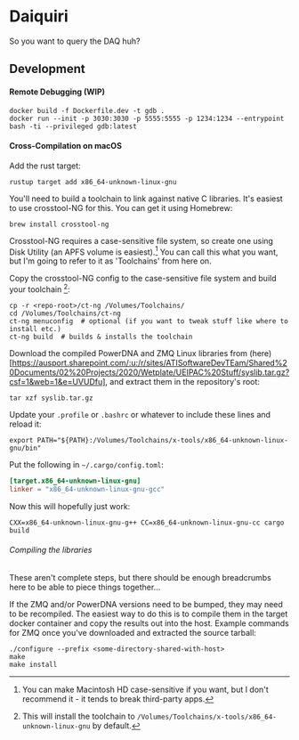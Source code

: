 Daiquiri
========

So you want to query the DAQ huh?


Development
-----------

#### Remote Debugging (WIP) ####

```shell script
docker build -f Dockerfile.dev -t gdb .
docker run --init -p 3030:3030 -p 5555:5555 -p 1234:1234 --entrypoint bash -ti --privileged gdb:latest
```


#### Cross-Compilation on macOS ####

Add the rust target:

```shell script
rustup target add x86_64-unknown-linux-gnu
```

You'll need to build a toolchain to link against native C libraries. It's easiest to use
crosstool-NG for this. You can get it using Homebrew:

```shell script
brew install crosstool-ng
```

Crosstool-NG requires a case-sensitive file system, so create one using Disk Utility (an APFS
volume is easiest).[^1] You can call this what you want, but I'm going to refer to it as
'Toolchains' from here on.

Copy the crosstool-NG config to the case-sensitive file system and build your toolchain [^2]:
```shell script
cp -r <repo-root>/ct-ng /Volumes/Toolchains/
cd /Volumes/Toolchains/ct-ng
ct-ng menuconfig  # optional (if you want to tweak stuff like where to install etc.)
ct-ng build  # builds & installs the toolchain
```

Download the compiled PowerDNA and ZMQ Linux libraries from (here)[https://ausport.sharepoint.com/:u:/r/sites/ATISoftwareDevTEam/Shared%20Documents/02%20Projects/2020/Wetplate/UEIPAC%20Stuff/syslib.tar.gz?csf=1&web=1&e=UVUDfu],
and extract them in the repository's root:
```shell script
tar xzf syslib.tar.gz
```

Update your `.profile` or `.bashrc` or whatever to include these lines and reload it:
```shell script
export PATH="${PATH}:/Volumes/Toolchains/x-tools/x86_64-unknown-linux-gnu/bin"
```

Put the following in `~/.cargo/config.toml`:
```toml
[target.x86_64-unknown-linux-gnu]
linker = "x86_64-unknown-linux-gnu-gcc"
```

Now this will hopefully just work:
```shell script
CXX=x86_64-unknown-linux-gnu-g++ CC=x86_64-unknown-linux-gnu-cc cargo build
```

###### Compiling the libraries ######

These aren't complete steps, but there should be enough breadcrumbs here to be able to piece
things together...

If the ZMQ and/or PowerDNA versions need to be bumped, they may need to be recompiled. The
easiest way to do this is to compile them in the target docker container and copy the results
out into the host. Example commands for ZMQ once you've downloaded and extracted the source
tarball:

```shell script
./configure --prefix <some-directory-shared-with-host>
make
make install
```


[^1]: You can make Macintosh HD case-sensitive if you want, but I don't recommend it - it
tends to break third-party apps.

[^2]: This will install the toolchain to
`/Volumes/Toolchains/x-tools/x86_64-unknown-linux-gnu` by default.
